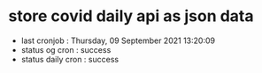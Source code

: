 # store covid daily api as json data

- last cronjob : Thursday, 09 September 2021 13:20:09
- status og cron : success
- status daily cron : success
      
      